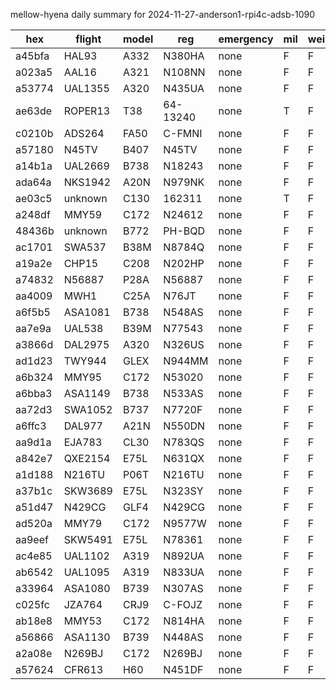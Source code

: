 mellow-hyena daily summary for 2024-11-27-anderson1-rpi4c-adsb-1090

|hex|flight|model|reg|emergency|mil|weirdo|
|--|--|--|--|--|--|--|
|a45bfa|HAL93|A332|N380HA|none|F|F|
|a023a5|AAL16|A321|N108NN|none|F|F|
|a53774|UAL1355|A320|N435UA|none|F|F|
|ae63de|ROPER13|T38|64-13240|none|T|F|
|c0210b|ADS264|FA50|C-FMNI|none|F|F|
|a57180|N45TV|B407|N45TV|none|F|F|
|a14b1a|UAL2669|B738|N18243|none|F|F|
|ada64a|NKS1942|A20N|N979NK|none|F|F|
|ae03c5|unknown|C130|162311|none|T|F|
|a248df|MMY59|C172|N24612|none|F|F|
|48436b|unknown|B772|PH-BQD|none|F|F|
|ac1701|SWA537|B38M|N8784Q|none|F|F|
|a19a2e|CHP15|C208|N202HP|none|F|F|
|a74832|N56887|P28A|N56887|none|F|F|
|aa4009|MWH1|C25A|N76JT|none|F|F|
|a6f5b5|ASA1081|B738|N548AS|none|F|F|
|aa7e9a|UAL538|B39M|N77543|none|F|F|
|a3866d|DAL2975|A320|N326US|none|F|F|
|ad1d23|TWY944|GLEX|N944MM|none|F|F|
|a6b324|MMY95|C172|N53020|none|F|F|
|a6bba3|ASA1149|B738|N533AS|none|F|F|
|aa72d3|SWA1052|B737|N7720F|none|F|F|
|a6ffc3|DAL977|A21N|N550DN|none|F|F|
|aa9d1a|EJA783|CL30|N783QS|none|F|F|
|a842e7|QXE2154|E75L|N631QX|none|F|F|
|a1d188|N216TU|P06T|N216TU|none|F|F|
|a37b1c|SKW3689|E75L|N323SY|none|F|F|
|a51d47|N429CG|GLF4|N429CG|none|F|F|
|ad520a|MMY79|C172|N9577W|none|F|F|
|aa9eef|SKW5491|E75L|N78361|none|F|F|
|ac4e85|UAL1102|A319|N892UA|none|F|F|
|ab6542|UAL1095|A319|N833UA|none|F|F|
|a33964|ASA1080|B739|N307AS|none|F|F|
|c025fc|JZA764|CRJ9|C-FOJZ|none|F|F|
|ab18e8|MMY53|C172|N814HA|none|F|F|
|a56866|ASA1130|B739|N448AS|none|F|F|
|a2a08e|N269BJ|C172|N269BJ|none|F|F|
|a57624|CFR613|H60|N451DF|none|F|F|
